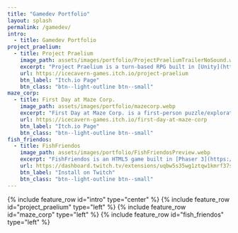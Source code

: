 ```yaml
---
title: "Gamedev Portfolio"
layout: splash
permalink: /gamedev/
intro: 
  - title: Gamedev Portfolio
project_praelium:
  - title: Project Praelium
    image_path: assets/images/portfolio/ProjectPraeliumTrailerNoSound.webp
    excerpt: "Project Praelium is a turn-based RPG built in [Unity](https://unity.com/). Inspired by classic JRPGs like Shin Megami Tensei and Trails, [@Colby](https://bsky.app/profile/colbydude.com) and I put together a combat tech demo showcasing our take on a turn-based battle system. I was responsible for gameplay and battle system programming as well as battle system design, level design, and all shader/graphics work."
    url: https://icecavern-games.itch.io/project-praelium
    btn_label: "Itch.io Page"
    btn_class: "btn--light-outline btn--small"
maze_corp:
  - title: First Day at Maze Corp.
    image_path: assets/images/portfolio/mazecorp.webp
    excerpt: "First Day at Maze Corp. is a first-person puzzle/exploration game built in a week with [@Colby](https://bsky.app/profile/colbydude.com) for [Brackeys Game Jam 2025.1](https://itch.io/jam/brackeys-13). Players must navigate the maze-like office building using paint to leave notes on the walls. Complete all your tasks so you don't get fired! I focused on the graphics effects in this game, which you can read more about [here!](/blog/maze-corp-graphics/)"
    url: https://icecavern-games.itch.io/first-day-at-maze-corp
    btn_label: "Itch.io Page"
    btn_class: "btn--light-outline btn--small"
fish_friendos:
  - title: FishFriendos
    image_path: assets/images/portfolio/FishFriendosPreview.webp
    excerpt: "FishFriendos is an HTML5 game built in [Phaser 3](https://phaser.io/) that was launched as part of [Twitch.tv's](https://twitch.tv) extension program. Together with [@Colby](https://bsky.app/profile/colbydude.com) we were one of the first extensions on the platform and are featured on Twitch's [Bit Extensions to Try](https://dev.twitch.tv/extensions/bits-extensions-to-try/) page. I was largely responsible for gameplay programming and providing some support on the AWS integration. "
    url: https://dashboard.twitch.tv/extensions/uqbw5s35wg1ztqw1kmrf37swiwxmyi
    btn_label: "Install on Twitch"
    btn_class: "btn--light-outline btn--small"
---
```

{% include feature_row id="intro" type="center" %}
{% include feature_row id="project_praelium" type="left" %}
{% include feature_row id="maze_corp" type="left" %}
{% include feature_row id="fish_friendos" type="left" %}